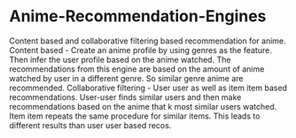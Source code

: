 # Anime-Recommendation-Engines
Content based and collaborative filtering based recommendation for anime. 
Content based - Create an anime profile by using genres as the feature. Then infer the user profile based on the anime watched.
The recommendations from this engine are based on the amount of anime watched by user in a different genre. So similar genre anime are recommended.
Collaborative filtering - User user as well as item item based recommendations. User-user finds similar users and then make recommendations
based on the anime that k most similar users watched. Item item repeats the same procedure for similar items. This leads to different results
than user user based recos.
